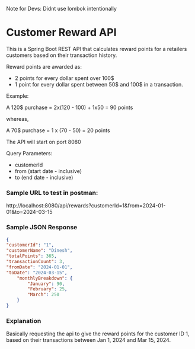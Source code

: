 Note for Devs:
Didnt use lombok intentionally

# Customer Reward API

This is a Spring Boot REST API that calculates reward points for a retailers customers based on their transaction history.

Reward points are awarded as:

- 2 points for every dollar spent over 100$
- 1 point for every dollar spent between 50$ and 100$ in a transaction.

Example:

A 120$ purchase = 2x(120 - 100) + 1x50 = 90 points

whereas,

A 70$ purchase = 1 x (70 - 50) = 20 points


The API will start on port 8080

Query Parameters:

- customerId
- from (start date - inclusive)
- to (end date - inclusive)

### Sample URL to test in postman:

http://localhost:8080/api/rewards?customerId=1&from=2024-01-01&to=2024-03-15


### Sample JSON Response

```json
{
"customerId": "1",
"customerName": "Dinesh",
"totalPoints": 365,
"transactionCount": 3,
"fromDate": "2024-01-01",
"toDate": "2024-03-15",
    "monthlyBreakdown": {
        "January": 90,
        "February": 25,
        "March": 250
    }
}
```

### Explanation

Basically requesting the api to give the reward points for the customer ID 1, based on their transactions between Jan 1, 2024 and Mar 15, 2024.

